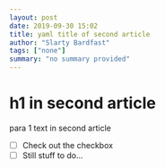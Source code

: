 ```yaml
---
layout: post
date: 2019-09-30 15:02
title: yaml title of second article
author: "Slarty Bardfast"
tags: ["none"]
summary: "no summary provided"
---
```


# h1 in second article

para 1 text in second article
- [ ] Check out the checkbox
- [ ] Still stuff to do...